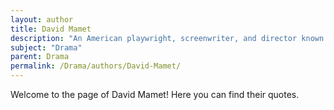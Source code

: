 ```yaml
---
layout: author
title: David Mamet
description: "An American playwright, screenwriter, and director known for his distinctive style and works such as 'American Buffalo' and 'Glengarry Glen Ross,' often highlighting themes of power and deception."
subject: "Drama"
parent: Drama
permalink: /Drama/authors/David-Mamet/
---
```


Welcome to the page of David Mamet! Here you can find their quotes.
